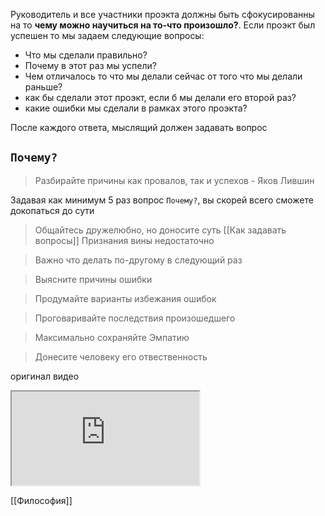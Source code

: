 Руководитель и все участники проэкта должны быть сфокусированны
на то **чему можно научиться на то-что произошло?**.
Если проэкт был успешен то мы задаем следующие вопросы:
- Что мы сделали правильно?
- Почему в этот раз мы успели?
- Чем отличалось то что мы делали сейчас от того что мы делали раньше?
- как бы сделали этот проэкт, если б мы делали его второй раз?
- какие ошибки мы сделали в рамках этого проэкта?

После каждого ответа, мыслящий должен задавать вопрос  
##  ``Почему?``
> Разбирайте причины как провалов, так и успехов
\- Яков Лившин

Задавая как минимум 5 раз вопрос ``Почему?``, вы скорей всего сможете докопаться до сути

> Общайтесь дружелюбно, но доносите суть
[[Как задавать вопросы]]
> Признания вины недостаточно

> Важно что делать по-другому в следующий раз

> Выясните причины ошибки

>Продумайте варианты избежания ошибок

>Проговаривайте последствия произошедшего

>Максимально сохраняйте Эмпатию

>Донесите человеку его отвественность

оригинал видео 
<iframe src="https://www.youtube.com/embed/kUSpl9zf5Wo"></iframe>

[[Философия]]
